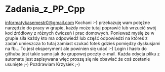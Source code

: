 # Zadania_z_PP_Cpp


informatykasemestr0@gmail.com
Kochani :-) przekazuję wam potężne narzędzie do pracy w grupie,
każdy może tutaj poprawić lub wrzucić swój kod źródłowy z różnych ćwiczeń i prac domowych.
Ponieważ myślę że w grupie siła każdy kto ma odpowiedź lub część odpowiedzi na któreś z zadań umieszcza to tutaj zamiast szukać fotek gdzieś pomiędzy dyskusjami na fb...
To jest eksperyment ale powinien się udać :-) Login i hasło do githuba jest takie samo jak do grupowej poczty e-mail.
Każda edycja pliku z automatu jest zapisywana więc proszę się nie obawiać że coś zostanie usunięte ;-)
Pozdrawiam Krzysiek ;-)

